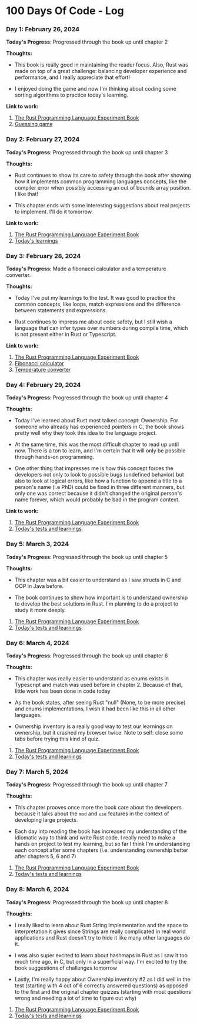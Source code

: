 # 100 Days Of Code - Log

### Day 1: February 26, 2024

**Today's Progress**: Progressed through the book up until chapter 2

**Thoughts:**

- This book is really good in maintaining the reader focus. Also, Rust was made on top of a great challenge: balancing developer experience and performance, and I really appreciate that effort!

- I enjoyed doing the game and now I'm thinking about coding some sorting algorithms to practice today's learning.

**Link to work:**

1. [The Rust Programming Language Experiment Book](https://rust-book.cs.brown.edu/)
2. [Guessing game](/day1/guessing_game/)

### Day 2: February 27, 2024

**Today's Progress**: Progressed through the book up until chapter 3

**Thoughts:**

- Rust continues to show its care to safety through the book after showing how it implements common programming languages concepts, like the compiler error when possibly accessing an out of bounds array position. I like that!

- This chapter ends with some interesting suggestions about real projects to implement. I'll do it tomorrow.

**Link to work:**

1. [The Rust Programming Language Experiment Book](https://rust-book.cs.brown.edu/)
2. [Today's learnings](/day2/)

### Day 3: February 28, 2024

**Today's Progress**: Made a fibonacci calculator and a temperature converter.

**Thoughts:**

- Today I've put my learnings to the test. It was good to practice the common concepts, like loops, match expressions and the difference between statements and expressions.

- Rust continues to impress me about code safety, but I still wish a language that can infer types over numbers during compile time, which is not present either in Rust or Typescript.

**Link to work:**

1. [The Rust Programming Language Experiment Book](https://rust-book.cs.brown.edu/)
2. [Fibonacci calculator](/day3/fibonacci/)
3. [Temperature converter](/day3/temperature_converter/)

### Day 4: February 29, 2024

**Today's Progress**: Progressed through the book up until chapter 4

**Thoughts:**

- Today I've learned about Rust most talked concept: Ownership. For someone who already has experienced pointers in C, the book shows pretty well why they took this idea to the language project.

- At the same time, this was the most difficult chapter to read up until now. There is a ton to learn, and I'm certain that it will only be possible through hands-on programming.

- One other thing that impresses me is how this concept forces the developers not only to look to possible bugs (undefined behavior) but also to look at logical errors, like how a function to append a title to a person's name (i.e PhD) could be fixed in three different manners, but only one was correct because it didn't changed the original person's name forever, which would probably be bad in the program context.

**Link to work:**

1. [The Rust Programming Language Experiment Book](https://rust-book.cs.brown.edu/)
2. [Today's tests and learnings](/day4/ownership/)

### Day 5: March 3, 2024

**Today's Progress**: Progressed through the book up until chapter 5

**Thoughts:**

- This chapter was a bit easier to understand as I saw structs in C and OOP in Java before.

- The book continues to show how important is to understand ownership to develop the best solutions in Rust. I'm planning to do a project to study it more deeply.

1. [The Rust Programming Language Experiment Book](https://rust-book.cs.brown.edu/)
2. [Today's tests and learnings](/day5/rectangles/)

### Day 6: March 4, 2024

**Today's Progress**: Progressed through the book up until chapter 6

**Thoughts:**

- This chapter was really easier to understand as enums exists in Typescript and match was used before in chapter 2. Because of that, little work has been done in code today

- As the book states, after seeing Rust "null" (None, to be more precise) and enums implementations, I wish it had been like this in all other languages.

- Ownership inventory is a really good way to test our learnings on ownership, but it crashed my browser twice. Note to self: close some tabs before trying this kind of quiz.

1. [The Rust Programming Language Experiment Book](https://rust-book.cs.brown.edu/)
2. [Today's tests and learnings](/day6/enums/)

### Day 7: March 5, 2024

**Today's Progress**: Progressed through the book up until chapter 7

**Thoughts:**

- This chapter prooves once more the book care about the developers because it talks about the `mod` and `use` features in the context of developing large projects.

- Each day into reading the book has increased my understanding of the idiomatic way to think and write Rust code. I really need to make a hands on project to test my learning, but so far I think I'm understanding each concept after some chapters (i.e. understanding ownership better after chapters 5, 6 and 7)

1. [The Rust Programming Language Experiment Book](https://rust-book.cs.brown.edu/)
2. [Today's tests and learnings](/day7/restaurant/)

### Day 8: March 6, 2024

**Today's Progress**: Progressed through the book up until chapter 8

**Thoughts:**

- I really liked to learn about Rust String implementation and the space to interpretation it gives since Strings are really complicated in real world applications and Rust doesn't try to hide it like many other languages do it.

- I was also super excited to learn about hashmaps in Rust as I saw it too much time ago, in C, but only in a superficial way. I'm excited to try the book suggestions of challenges tomorrow

- Lastly, I'm really happy about Ownership inventory #2 as I did well in the test (starting with 4 out of 6 correctly answered questions) as opposed to the first and the original chapter quizzes (starting with most questions wrong and needing a lot of time to figure out why)

1. [The Rust Programming Language Experiment Book](https://rust-book.cs.brown.edu/)
2. [Today's tests and learnings](/day8/collections/)

